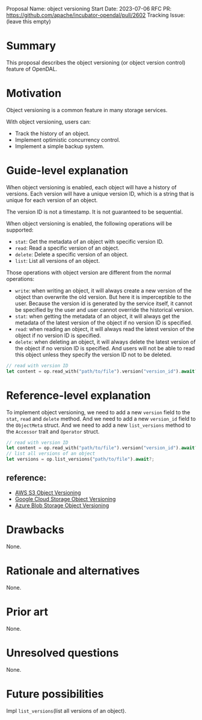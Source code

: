 Proposal Name: object versioning
Start Date: 2023-07-06
RFC PR: https://github.com/apache/incubator-opendal/pull/2602
Tracking Issue: (leave this empty)

# Summary

This proposal describes the object versioning (or object version control) feature of OpenDAL.

# Motivation

Object versioning is a common feature in many storage services. 

With object versioning, users can:

- Track the history of an object.
- Implement optimistic concurrency control.
- Implement a simple backup system.

# Guide-level explanation

When object versioning is enabled, each object will have a history of versions. Each version will have a unique version ID, which is a string that is unique for each version of an object.

The version ID is not a timestamp. It is not guaranteed to be sequential.

When object versioning is enabled, the following operations will be supported:

- `stat`: Get the metadata of an object with specific version ID.
- `read`: Read a specific version of an object.
- `delete`: Delete a specific version of an object.
- `list`: List all versions of an object.

Those operations with object version are different from the normal operations:

- `write`: when writing an object, it will always create a new version of the object than overwrite the old version. But here it is imperceptible to the user. Because the version id is generated by the service itself, it cannot be specified by the user and user cannot override the historical version. 
- `stat`: when getting the metadata of an object, it will always get the metadata of the latest version of the object if no version ID is specified.
- `read`: when reading an object, it will always read the latest version of the object if no version ID is specified.
- `delete`: when deleting an object, it will always delete the latest version of the object if no version ID is specified. And users will not be able to read this object unless they specify the version ID not to be deleted.

```rust
// read with version ID
let content = op.read_with("path/to/file").version("version_id").await?;
```

# Reference-level explanation

To implement object versioning, we need to add a new `version` field to the `stat`, `read` and `delete` method. And we need to add a new `version_id` field to the `ObjectMeta` struct. And we need to add a new `list_versions` method to the `Accessor` trait and `Operator` struct.

```rust
// read with version ID
let content = op.read_with("path/to/file").version("version_id").await?;
// list all versions of an object
let versions = op.list_versions("path/to/file").await?;
```

## reference:

- [AWS S3 Object Versioning](https://docs.aws.amazon.com/AmazonS3/latest/userguide/Versioning.html)
- [Google Cloud Storage Object Versioning](https://cloud.google.com/storage/docs/object-versioning)
- [Azure Blob Storage Object Versioning](https://docs.microsoft.com/en-us/azure/storage/blobs/versioning-overview)

# Drawbacks

None.

# Rationale and alternatives

None.

# Prior art

None.

# Unresolved questions

None.

# Future possibilities

Impl `list_versions`(list all versions of an object).

